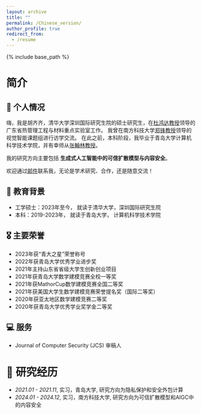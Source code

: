 ```yaml
---
layout: archive
title: ""
permalink: /Chinese_version/
author_profile: true
redirect_from:
  - /resume
---
```




{% include base_path %}

# 简介
## 🏫 个人情况
嗨，我是胡齐齐，清华大学深圳国际研究生院的硕士研究生，在[杜鸿达教授](https://www.sigs.tsinghua.edu.cn/dhd/list.htm)领导的广东省热管理工程与材料重点实验室工作。
我曾在南方科技大学[郑锋教授](https://faculty.sustech.edu.cn/?tagid=fengzheng&iscss=1&snapid=1&orderby=date&go=2)领导的视觉智能课题组进行访学交流。
在此之前，本科阶段，我毕业于青岛大学计算机科学技术学院，并有幸师从[张翰林教授](https://cst.qdu.edu.cn/info/1072/7423.htm)。

我的研究方向主要包括 **生成式人工智能中的可信扩散模型与内容安全**。

欢迎通过[邮件](mailto:chelseyhu111@gmail.com)联系我，无论是学术研究、合作，还是随意交流！


## 📖 教育背景
- 工学硕士：2023年至今， 就读于清华大学，深圳国际研究生院
- 本科：2019-2023年， 就读于青岛大学， 计算机科学技术学院


## 🎖 主要荣誉
 - 2023年获“青大之星”荣誉称号
 - 2022年获青岛大学优秀学业进步奖
 - 2021年主持山东省省级大学生创新创业项目
 - 2021年获青岛大学数学建模竞赛全校一等奖
 - 2021年获MathorCup数学建模竞赛全国二等奖
 - 2021年获美国大学生数学建模竞赛荣誉提名奖（国际二等奖）
 - 2020年获亚太地区数学建模竞赛二等奖
 - 2020年获青岛大学优秀学业奖学金二等奖
  


## 💻 服务
- Journal of Computer Security (JCS) 审稿人

# 📝 研究经历
- *2021.01 - 2021.11*, 实习，青岛大学, 研究方向为隐私保护和安全外包计算
- *2024.01 - 2024.12*, 实习，南方科技大学, 研究方向为可信扩散模型和AIGC中的内容安全

